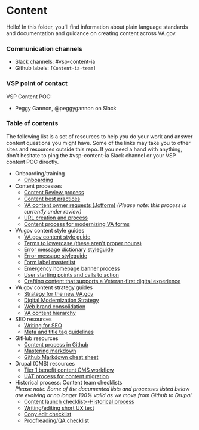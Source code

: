 
# Content 
Hello! In this folder, you'll find information about plain language standards and documentation and guidance on creating content across VA.gov. 

### Communication channels
- Slack channels: #vsp-content-ia
- Github labels: `[Content-ia-team]`

### VSP point of contact
VSP Content POC:  
- Peggy Gannon, @peggygannon on Slack 

### Table of contents
The following list is a set of resources to help you do your work and answer content questions you might have. Some of the links may take you to other sites and resources outside this repo. If you need a hand with anything, don't hesitate to ping the #vsp-content-ia Slack channel or your VSP content POC directly.
- Onboarding/training
    - [Onboarding](https://github.com/department-of-veterans-affairs/va.gov-team/tree/master/platform/working-with-vsp/onboarding)
- Content processes
    - [Content Review process](https://github.com/department-of-veterans-affairs/va.gov-team/blob/master/Practice%20Areas/Content/content-review-process.md)
    - [Content best practices](https://github.com/department-of-veterans-affairs/va.gov-team/blob/master/platform/content/content-best-practices.md)
    - [VA content owner requests (Jotform)](https://github.com/department-of-veterans-affairs/vets.gov-content/blob/master/templates-and-guides/guides/content-update-form-process.md) *(Please note: this process is currently under review)*
    - [URL creation and process](https://github.com/department-of-veterans-affairs/va.gov-team/blob/master/platform/information-architecture/url-process-and-guidelines.md)
     - [Content process for modernizing VA forms](https://github.com/department-of-veterans-affairs/vets.gov-content/blob/master/templates-and-guides/guides/content-process-for-VA-forms.md)
- VA.gov content style guides 
    - [VA.gov content style guide](https://design.va.gov/content-style-guide/)
    - [Terms to lowercase (these aren't proper nouns)](https://github.com/department-of-veterans-affairs/vets.gov-content/blob/master/templates-and-guides/list-of-terms-to-lowercase.md)
     - [Error message dictionary styleguide](https://design.va.gov/patterns/messaging-dictionary)
    - [Error message styleguide](https://design.va.gov/patterns/messaging-error-messages)
    - [Form label masterlist](https://github.com/department-of-veterans-affairs/vets.gov-content/blob/master/site-wide-issues/Form%20label%20masterlist.xlsx) 
    - [Emergency homepage banner process](https://github.com/department-of-veterans-affairs/va.gov-team-sensitive/blob/3c243ef4aeb3e68f14993f8f429764f98a5cfddd/VA.gov-homepage-banner-texts-preapproved-v5-020919.pdf)
    - [User starting points and calls to action](https://github.com/department-of-veterans-affairs/va.gov-team-sensitive/blob/366af8d45ce4c639b506ad8426008871f9e2c960/New-VA.gov-starting-points-and-CTAs-2019-03.pdf)
    - [Crafting content that supports a Veteran-first digital experience](https://github.com/department-of-veterans-affairs/va.gov-team-sensitive/blob/3c243ef4aeb3e68f14993f8f429764f98a5cfddd/content-style-guide-training-with-VHA-071119.pdf)
- VA.gov content strategy guides
    - [Strategy for the new VA.gov](https://github.com/department-of-veterans-affairs/vets.gov-team/tree/master/VA.gov%20Relaunch%202018/new-vagov-strategy)
    - [Digital Modernization Strategy](https://github.com/department-of-veterans-affairs/vets.gov-team/blob/master/VA.gov%20Relaunch%202018/new-vagov-strategy/DigitalModernizationStrategy.pdf)
    - [Web brand consolidation](https://github.com/department-of-veterans-affairs/vets.gov-team/blob/master/VA.gov%20Relaunch%202018/new-vagov-strategy/The-new-VA.gov-briefing-2019-07.pdf)  
   -  [VA content hierarchy](https://github.com/department-of-veterans-affairs/va.gov-team-sensitive/blob/d6a92604f5bfd62c0078f3bcb0544460d491f7c0/content-tiers-VA.gov.pdf)
- SEO resources
    - [Writing for SEO](https://design.va.gov/content-style-guide/seo)
    - [Meta and title tag guidelines](https://design.va.gov/content-style-guide/seo#meta-properties)
- GitHub resources
    - [Content process in Github](https://github.com/department-of-veterans-affairs/vets.gov-content/blob/master/templates-and-guides/guides/GitHub_content_process.pdf)
    - [Mastering markdown](https://guides.github.com/features/mastering-markdown/)
    - [Github Markdown cheat sheet](https://github.com/adam-p/markdown-here/wiki/Markdown-Cheatsheet)
- Drupal (CMS) resources
    - [Tier 1 benefit content CMS workflow](https://github.com/department-of-veterans-affairs/va.gov-team-sensitive/blob/3c243ef4aeb3e68f14993f8f429764f98a5cfddd/Tier-1-benefit-content-CMS-workflow-071119-combined.pdf)
    - [UAT process for content migration](https://github.com/department-of-veterans-affairs/vets.gov-content/blob/master/templates-and-guides/checklists/UAT-process-for-content-migration.md)
- Historical process: Content team checklists    
*Please note: Some of the documented lists and processes listed below are evolving or no longer 100% valid as we move from Github to Drupal.*
    - [Content launch checklist--Historical process](https://github.com/department-of-veterans-affairs/vets.gov-content/blob/master/templates-and-guides/checklists/new-content-launch.md)
    - [Writing/editing short UX text](https://github.com/department-of-veterans-affairs/vets.gov-content/blob/master/templates-and-guides/checklists/rewrite-or-edit-short-UX-text.md)
    - [Copy edit checklist](https://github.com/department-of-veterans-affairs/vets.gov-content/blob/master/templates-and-guides/checklists/copyedit-checklist.md)
    - [Proofreading/QA checklist](https://github.com/department-of-veterans-affairs/vets.gov-content/blob/master/templates-and-guides/checklists/proofreading-QA-checklist.md)  


 
